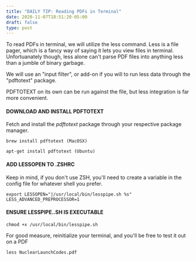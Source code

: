 ```yaml
---
title: "DAILY TIP: Reading PDFs in Terminal"
date: 2020-11-07T18:51:20-05:00
draft: false
type: post
---
```

To read PDFs in terminal, we will utilize the less command.
Less is a file pager, which is a fancy way of saying it lets you view files in terminal.
Unfortuanately though, less alone can't parse PDF files into anything less than a jumble of binary garbage.

We will use an "input filter", or add-on if you will to run less data through the "pdftotext" package.

PDFTOTEXT on its own can be run against the file, but less integration is far more convenient.

#### DOWNLOAD AND INSTALL PDFTOTEXT

Fetch and install the *pdftotext* package through your respective package manager.

    brew install pdftotext (MacOSX)

    apt-get install pdftotext (Ubuntu)

#### ADD LESSOPEN TO .ZSHRC

Keep in mind, if you don't use ZSH, you'll need to create a variable in the config file for whatever shell you prefer.

    export LESSOPEN="|/usr/local/bin/lesspipe.sh %s" LESS_ADVANCED_PREPROCESSOR=1

#### ENSURE LESSPIPE..SH IS EXECUTABLE

    chmod +x /usr/local/bin/lesspipe.sh

For good measure, reinitialize your terminal, and you'll be free to test it out on a PDF

    less NuclearLaunchCodes.pdf
<!--more-->
